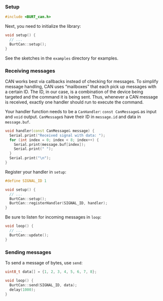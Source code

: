 ### Setup
```cpp
#include <BURT_can.h>
```

Next, you need to initialize the library: 

```cpp
void setup() {
  // ...
  BurtCan::setup();
}
```

See the sketches in the `examples` directory for examples.

### Receiving messages

CAN works best via callbacks instead of checking for messages. To simplify message handling, CAN uses “mailboxes” that each pick up messages with a certain ID. The ID, in our case, is a combination of the device being targeted and the command it is being sent. Thus, whenever a CAN message is received, exactly one handler should run to execute the command.

Your handler function needs to be a `CanHandler`: `const CanMessage&` as input and `void` output. `CanMessage`s have their ID in `message.id` and data in `message.buf`.

```cpp
void handler(const CanMessage& message) { 
  Serial.print("Received signal with data: ");
  for (int index = 0; index < 8; index++) {
    Serial.print(message.buf[index]);
    Serial.print(" ");
  }
  Serial.print("\n");
}
```

Register your handler in `setup`: 

```cpp
#define SIGNAL_ID 1

void setup() {
  // ...
  BurtCan::setup();
  BurtCan::registerHandler(SIGNAL_ID, handler);
}
```

Be sure to listen for incoming messages in `loop`:

```cpp
void loop() {
  // ...
  BurtCan::update();
}
```

### Sending messages

To send a message of bytes, use `send`:

```cpp
uint8_t data[] = {1, 2, 3, 4, 5, 6, 7, 8};

void loop() {
  BurtCan::send(SIGNAL_ID, data);
  delay(1000);
}
```

